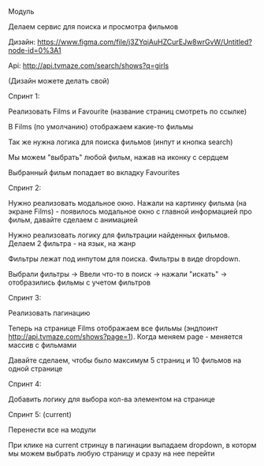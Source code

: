 Модуль

Делаем сервис для поиска и просмотра фильмов

Дизайн: https://www.figma.com/file/j3ZYqiAuHZCurEJw8wrGvW/Untitled?node-id=0%3A1

Api: http://api.tvmaze.com/search/shows?q=girls



(Дизайн можете делать свой)


Спринт 1:

Реализовать Films и Favourite (название страниц смотреть по ссылке)

В Films (по умолчанию) отображаем какие-то фильмы

Так же нужна логика для поиска фильмов (инпут и кнопка search)

Мы можем "выбрать" любой фильм, нажав на иконку с сердцем

Выбранный фильм попадает во вкладку Favourites


Спринт 2:

Нужно реализовать модальное окно. Нажали на картинку фильма (на экране Films) - появилось модальное окно с главной информацией про фильм, давайте сделаем с анимацией

Нужно реализовать логику для фильтрации найденных фильмов. Делаем 2 фильтра - на язык, на жанр

Фильтры лежат под инпутом для поиска. Фильтры в виде dropdown.

Выбрали фильтры -> Ввели что-то в поиск -> нажали "искать" -> отобразились фильмы с учетом фильтров


Спринт 3:

Реализовать пагинацию

Теперь на странице Films отображаем все фильмы (эндпоинт http://api.tvmaze.com/shows?page=1). Когда меняем page - меняется массив с фильмами

Давайте сделаем, чтобы было максимум 5 страниц и 10 фильмов на одной странице


Спринт 4:

Добавить логику для выбора кол-ва элементом на странице


Спринт 5: (current)

Перенести все на модули 

При клике на current стринцу в пагинации выпадаем dropdown, в которм мы можем выбрать любую страницу и сразу на нее перейти
